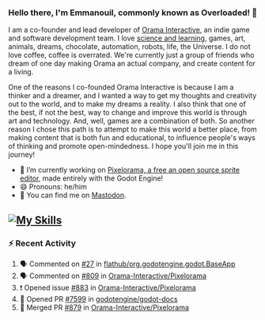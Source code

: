 ### Hello there, I'm Emmanouil, commonly known as Overloaded! 👋
I am a co-founder and lead developer of [Orama Interactive](https://www.orama-interactive.com/), an indie game and software development team. I love [science and learning](https://github.com/OverloadedOrama/KnowledgeBase), games, art, animals, dreams, chocolate, automation, robots, life, the Universe. I do not love coffee, coffee is overrated. We're currently just a group of friends who dream of one day making Orama an actual company, and create content for a living.

One of the reasons I co-founded Orama Interactive is because I am a thinker and a dreamer, and I wanted a way to get my thoughts and creativity out to the world, and to make my dreams a reality. I also think that one of the best, if not the best, way to change and improve this world is through art and technology. And, well, games are a combination of both. So another reason I chose this path is to attempt to make this world a better place, from making content that is both fun and educational, to influence people's ways of thinking and promote open-mindedness. I hope you'll join me in this journey!

- 🔭 I’m currently working on [Pixelorama, a free an open source sprite editor](https://github.com/Orama-Interactive/Pixelorama), made entirely with the Godot Engine!
- 😄 Pronouns: he/him
- 🐘 You can find me on <a rel="me" href="https://mastodon.social/@Overloaded">Mastodon</a>.

[![My Skills](https://skillicons.dev/icons?i=godot,py,cpp,cs,git,linux,html)](https://skillicons.dev)
---

### :zap: Recent Activity

<!--START_SECTION:activity-->
1. 🗣 Commented on [#27](https://github.com/flathub/org.godotengine.godot.BaseApp/issues/27) in [flathub/org.godotengine.godot.BaseApp](https://github.com/flathub/org.godotengine.godot.BaseApp)
2. 🗣 Commented on [#809](https://github.com/Orama-Interactive/Pixelorama/issues/809) in [Orama-Interactive/Pixelorama](https://github.com/Orama-Interactive/Pixelorama)
3. ❗ Opened issue [#883](https://github.com/Orama-Interactive/Pixelorama/issues/883) in [Orama-Interactive/Pixelorama](https://github.com/Orama-Interactive/Pixelorama)
4. 💪 Opened PR [#7599](https://github.com/godotengine/godot-docs/pull/7599) in [godotengine/godot-docs](https://github.com/godotengine/godot-docs)
5. 🎉 Merged PR [#879](https://github.com/Orama-Interactive/Pixelorama/pull/879) in [Orama-Interactive/Pixelorama](https://github.com/Orama-Interactive/Pixelorama)
<!--END_SECTION:activity-->

<!--
**OverloadedOrama/OverloadedOrama** is a ✨ _special_ ✨ repository because its `README.md` (this file) appears on your GitHub profile.

Here are some ideas to get you started:

- 👯 I’m looking to collaborate on ...
- 🤔 I’m looking for help with ...
- 💬 Ask me about ...
- 📫 How to reach me: ...
- ⚡ Fun fact: ...
-->
